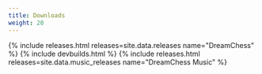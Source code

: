```yaml
---
title: Downloads
weight: 20
---
```

{% include releases.html releases=site.data.releases name="DreamChess" %}
{% include devbuilds.html %}
{% include releases.html releases=site.data.music_releases name="DreamChess Music" %}
